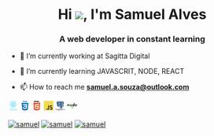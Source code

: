<h1 align="center">Hi <img src="https://raw.githubusercontent.com/kaueMarques/kaueMarques/master/hi.gif" width="30px">, I'm Samuel Alves</h1>
<h3 align="center">A web developer in constant learning</h3>

- 🔭 I’m currently working at Sagitta Digital

- 🌱 I’m currently learning JAVASCRIT, NODE, REACT

- 📫 How to reach me **samuel.a.souza@outlook.com**

<p align="left">
<img src="https://raw.githubusercontent.com/devicons/devicon/master/icons/react/react-original-wordmark.svg" alt="react" width="20" height="20"/>
<img src="https://raw.githubusercontent.com/devicons/devicon/master/icons/css3/css3-plain-wordmark.svg" alt="css3"  width="20" height="20"/>
<img src="https://raw.githubusercontent.com/devicons/devicon/master/icons/html5/html5-original-wordmark.svg" alt="html5"  width="20" height="20"/>
<img src="https://raw.githubusercontent.com/devicons/devicon/master/icons/javascript/javascript-original.svg" alt="javascript" width="20" height="20"/>
<img src="https://raw.githubusercontent.com/devicons/devicon/master/icons/postgresql/postgresql-original-wordmark.svg" alt="postgresql" width="20" height="20"/>
<img src="https://raw.githubusercontent.com/devicons/devicon/master/icons/nodejs/nodejs-original-wordmark.svg" alt="nodejs" width="20" height="20"/></p><p align="center">
</p>

<a href="https://www.linkedin.com/in/samuel-alves-souza/" target="blank"><img align="center" src="https://cdn.jsdelivr.net/npm/simple-icons@3.0.1/icons/linkedin.svg" alt="samuel" height="20" width="20" /></a>
<a href="https://www.facebook.com/samuel.alvesdesouza.3975" target="blank"><img align="center" src="https://cdn.jsdelivr.net/npm/simple-icons@3.0.1/icons/facebook.svg" alt="samuel" height="20" width="20" /></a>
<a href="https://www.instagram.com/samu.a.souza/" target="blank"><img align="center" src="https://cdn.jsdelivr.net/npm/simple-icons@3.0.1/icons/instagram.svg" alt="samuel" height="20" width="20" /></a>
</p>

<!--
**samuasouza/samuasouza/** is a ✨ _special_ ✨ repository because its `README.md` (this file) appears on your GitHub profile.

Here are some ideas to get you started:

- 🔭 I’m currently working on ...
- 🌱 I’m currently learning ...
- 👯 I’m looking to collaborate on ...
- 🤔 I’m looking for help with ...
- 💬 Ask me about ...
- 📫 How to reach me: ...
- 😄 Pronouns: ...
- ⚡ Fun fact: ...
-->
